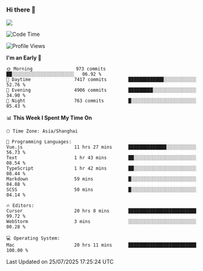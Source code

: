 ### Hi there 👋

<!--
**JJAYCHEN1e/jjaychen1e** is a ✨ _special_ ✨ repository because its `README.md` (this file) appears on your GitHub profile.

Here are some ideas to get you started:

- 🔭 I’m currently working on ...
- 🌱 I’m currently learning ...
- 👯 I’m looking to collaborate on ...
- 🤔 I’m looking for help with ...
- 💬 Ask me about ...
- 📫 How to reach me: ...
- 😄 Pronouns: ...
- ⚡ Fun fact: ...
-->

[![](https://github-readme-stats.vercel.app/api?username=jjaychen1e&show_icons=true)](https://github.com/jjaychen1e/github-readme-stats?count_private=true)

<!--START_SECTION:waka-->
![Code Time](http://img.shields.io/badge/Code%20Time-2%2C160%20hrs%2046%20mins-blue)

![Profile Views](http://img.shields.io/badge/Profile%20Views-0-blue)

**I'm an Early 🐤** 

```text
🌞 Morning                973 commits         ██░░░░░░░░░░░░░░░░░░░░░░░   06.92 % 
🌆 Daytime                7417 commits        █████████████░░░░░░░░░░░░   52.76 % 
🌃 Evening                4906 commits        █████████░░░░░░░░░░░░░░░░   34.90 % 
🌙 Night                  763 commits         █░░░░░░░░░░░░░░░░░░░░░░░░   05.43 % 
```


📊 **This Week I Spent My Time On** 

```text
🕑︎ Time Zone: Asia/Shanghai

💬 Programming Languages: 
Vue.js                   11 hrs 27 mins      ██████████████░░░░░░░░░░░   56.73 % 
Text                     1 hr 43 mins        ██░░░░░░░░░░░░░░░░░░░░░░░   08.54 % 
TypeScript               1 hr 42 mins        ██░░░░░░░░░░░░░░░░░░░░░░░   08.44 % 
Markdown                 59 mins             █░░░░░░░░░░░░░░░░░░░░░░░░   04.88 % 
SCSS                     50 mins             █░░░░░░░░░░░░░░░░░░░░░░░░   04.14 % 

🔥 Editors: 
Cursor                   20 hrs 8 mins       █████████████████████████   99.72 % 
WebStorm                 3 mins              ░░░░░░░░░░░░░░░░░░░░░░░░░   00.28 % 

💻 Operating System: 
Mac                      20 hrs 11 mins      █████████████████████████   100.00 % 
```


 Last Updated on 25/07/2025 17:25:24 UTC
<!--END_SECTION:waka-->
